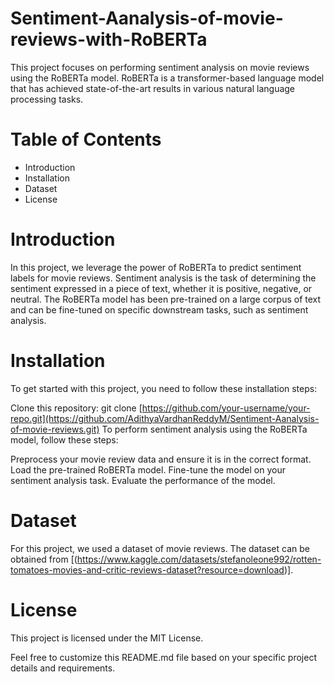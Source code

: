 # Sentiment-Aanalysis-of-movie-reviews-with-RoBERTa

This project focuses on performing sentiment analysis on movie reviews using the RoBERTa model. RoBERTa is a transformer-based language model that has achieved state-of-the-art results in various natural language processing tasks.

# Table of Contents

* Introduction
* Installation
* Dataset
* License
# Introduction
In this project, we leverage the power of RoBERTa to predict sentiment labels for movie reviews. Sentiment analysis is the task of determining the sentiment expressed in a piece of text, whether it is positive, negative, or neutral. The RoBERTa model has been pre-trained on a large corpus of text and can be fine-tuned on specific downstream tasks, such as sentiment analysis.

# Installation
To get started with this project, you need to follow these installation steps:

Clone this repository: git clone [https://github.com/your-username/your-repo.git](https://github.com/AdithyaVardhanReddyM/Sentiment-Aanalysis-of-movie-reviews.git)
To perform sentiment analysis using the RoBERTa model, follow these steps:

Preprocess your movie review data and ensure it is in the correct format.
Load the pre-trained RoBERTa model.
Fine-tune the model on your sentiment analysis task.
Evaluate the performance of the model.

# Dataset
For this project, we used a dataset of movie reviews. The dataset can be obtained from [(https://www.kaggle.com/datasets/stefanoleone992/rotten-tomatoes-movies-and-critic-reviews-dataset?resource=download)].

# License
This project is licensed under the MIT License.

Feel free to customize this README.md file based on your specific project details and requirements.
